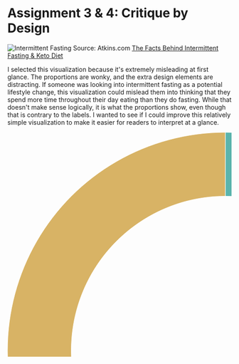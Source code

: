 # Assignment 3 & 4: Critique by Design

![Intermittent Fasting](https://files.atkins.com/success_stories/16_8-IF.jpg)
Source: Atkins.com [The Facts Behind Intermittent Fasting & Keto Diet](https://www.atkins.com/how-it-works/atkins-blogs/colette-heimowitz/the-facts-behind-intermittent-fasting)

I selected this visualization because it's extremely misleading at first glance. The proportions are wonky, and the extra design elements are distracting. If someone was looking into intermittent fasting as a potential lifestyle change, this visualization could mislead them into thinking that they spend more time throughout their day eating than they do fasting. While that doesn't make sense logically, it is what the proportions show, even though that is contrary to the labels. I wanted to see if I could improve this relatively simple visualization to make it easier for readers to interpret at a glance. 




<svg width="980" height="980" xmlns="http://www.w3.org/2000/svg"><g transform="translate(490, 490)"><g display="none"><path d="M2.1215923377769586e-14,-346.4823227814083A346.4823227814083,346.4823227814083,0,1,1,-2.1215923377769586e-14,346.4823227814083A346.4823227814083,346.4823227814083,0,1,1,2.1215923377769586e-14,-346.4823227814083Z" style="stroke: rgb(255, 255, 255); fill: rgb(90, 180, 172); fill-rule: evenodd;"></path><text transform="translate(1.0607961688884793e-14,173.24116139070415)rotate(90)" text-anchor="middle" dx="6" dy=".35em" style="font-size: 11px; font-family: Arial, Helvetica;"></text><title>undefined: none</title></g><g><path d="M3.0003846579110155e-14,-490A490,490,0,0,1,424.352447854375,244.99999999999991L300.06249349093935,173.2411613907041A346.4823227814083,346.4823227814083,0,0,0,2.1215923377769586e-14,-346.4823227814083Z" style="stroke: rgb(255, 255, 255); fill: rgb(90, 180, 172); fill-rule: evenodd;"></path><text transform="translate(362.2074706726571,-209.1205806953521)rotate(-30.000000000000004)" text-anchor="middle" dx="6" dy=".35em" style="font-size: 11px; font-family: Arial, Helvetica;">Eat</text><title>Eat: 8</title></g><g><path d="M424.352447854375,244.99999999999991A490,490,0,1,1,-9.001153973733046e-14,-490L-6.364777013330876e-14,-346.4823227814083A346.4823227814083,346.4823227814083,0,1,0,300.06249349093935,173.2411613907041Z" style="stroke: rgb(255, 255, 255); fill: rgb(216, 179, 101); fill-rule: evenodd;"></path><text transform="translate(-362.2074706726571,209.12058069535223)rotate(330)" text-anchor="middle" dx="6" dy=".35em" style="font-size: 11px; font-family: Arial, Helvetica;">Fast</text><title>Fast: 16</title></g></g></svg>
